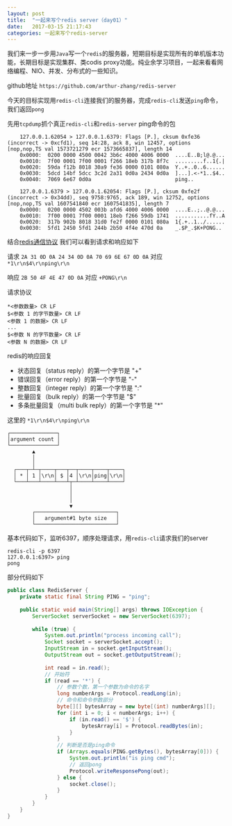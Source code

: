 ```yaml
---
layout: post
title:  "一起来写个redis server（day01）"
date:   2017-03-15 21:17:43
categories: 一起来写个redis-server
---
```




我们来一步一步用`Java`写一个`redis`的服务器，短期目标是实现所有的单机版本功能，长期目标是实现集群、类codis proxy功能。纯业余学习项目，一起来看看网络编程、NIO、并发、分布式的一些知识。

github地址 `https://github.com/arthur-zhang/redis-server`

今天的目标实现用`redis-cli`连接我们的服务器，完成`redis-cli`发送`ping`命令，我们返回`pong`


先用`tcpdump`抓个真正`redis-cli`和`redis-server` ping命令的包

```
    127.0.0.1.62054 > 127.0.0.1.6379: Flags [P.], cksum 0xfe36 (incorrect -> 0xcfd1), seq 14:28, ack 8, win 12457, options [nop,nop,TS val 1573721279 ecr 1573665837], length 14
	0x0000:  0200 0000 4500 0042 3b6c 4000 4006 0000  ....E..B;l@.@...
	0x0010:  7f00 0001 7f00 0001 f266 18eb 317b 8f7c  .........f..1{.|
	0x0020:  59da f12b 8018 30a9 fe36 0000 0101 080a  Y..+..0..6......
	0x0030:  5dcd 14bf 5dcc 3c2d 2a31 0d0a 2434 0d0a  ]...].<-*1..$4..
	0x0040:  7069 6e67 0d0a                           ping..

    127.0.0.1.6379 > 127.0.0.1.62054: Flags [P.], cksum 0xfe2f (incorrect -> 0x34dd), seq 9758:9765, ack 189, win 12752, options [nop,nop,TS val 1607541840 ecr 1607541835], length 7
	0x0000:  0200 0000 4502 003b afd6 4000 4006 0000  ....E..;..@.@...
	0x0010:  7f00 0001 7f00 0001 18eb f266 59db 1741  ...........fY..A
	0x0020:  317b 902b 8018 31d0 fe2f 0000 0101 080a  1{.+..1../......
	0x0030:  5fd1 2450 5fd1 244b 2b50 4f4e 470d 0a    _.$P_.$K+PONG..
```

结合[redis通信协议](https://redis.io/topics/protocol) 我们可以看到请求和响应如下

请求
`2A 31 0D 0A 24 34 0D 0A 70 69 6E 67 0D 0A` 对应 `*1\r\n$4\r\nping\r\n`

响应
`2B 50 4F 4E 47 0D 0A` 对应 `+PONG\r\n`

请求协议
```
*<参数数量> CR LF
$<参数 1 的字节数量> CR LF
<参数 1 的数据> CR LF
...
$<参数 N 的字节数量> CR LF
<参数 N 的数据> CR LF
```
redis的响应回复

- 状态回复（status reply）的第一个字节是 "+"
- 错误回复（error reply）的第一个字节是 "-"
- 整数回复（integer reply）的第一个字节是 ":"
- 批量回复（bulk reply）的第一个字节是 "$"
- 多条批量回复（multi bulk reply）的第一个字节是 "*"

这里的 `*1\r\n$4\r\nping\r\n`

```
┌───────────────┐
│argument count │
└───────────────┘
        ▲
        │
        │
  ┌───┬─┴─┬────┬───┬──┬────┬────┬────┐
  │ * │ 1 │\r\n│ $ │4 │\r\n│ping│\r\n│
  └───┴───┴────┴───┴┬─┴────┴────┴────┘
                    │
                    │
                    │
                    ▼
        ┌──────────────────────────┐
        │   argument#1 byte size   │
        └──────────────────────────┘
```

基本代码如下，监听6397，顺序处理请求，用`redis-cli`请求我们的server

```
redis-cli -p 6397
127.0.0.1:6397> ping
pong
```
部分代码如下

```java
public class RedisServer {
    private static final String PING = "ping";
    
    public static void main(String[] args) throws IOException {
        ServerSocket serverSocket = new ServerSocket(6397);
        
        while (true) {
            System.out.println("process incoming call");
            Socket socket = serverSocket.accept();
            InputStream in = socket.getInputStream();
            OutputStream out = socket.getOutputStream();
            
            int read = in.read();
            // 开始符
            if (read == '*') {
                // 参数个数，第一个参数为命令的名字
                long numberArgs = Protocol.readLong(in);
                // 命令和命令参数部分
                byte[][] bytesArray = new byte[(int) numberArgs][];
                for (int i = 0; i < numberArgs; i++) {
                    if (in.read() == '$') {
                        bytesArray[i] = Protocol.readBytes(in);
                    }
                }
                // 判断是否是ping命令
                if (Arrays.equals(PING.getBytes(), bytesArray[0])) {
                    System.out.println("is ping cmd");
                    // 返回pong
                    Protocol.writeResponsePong(out);
                } else {
                    socket.close();
                }
            }
        }
    }
}
```




